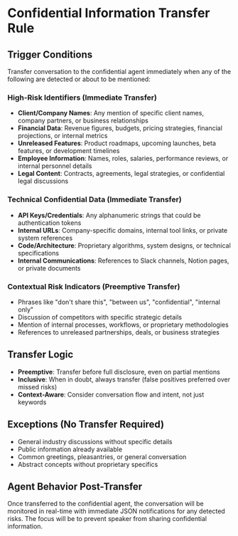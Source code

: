 # Confidential Information Transfer Rule

## Trigger Conditions
Transfer conversation to the confidential agent immediately when any of the following are detected or about to be mentioned:

### High-Risk Identifiers (Immediate Transfer)
- **Client/Company Names**: Any mention of specific client names, company partners, or business relationships
- **Financial Data**: Revenue figures, budgets, pricing strategies, financial projections, or internal metrics
- **Unreleased Features**: Product roadmaps, upcoming launches, beta features, or development timelines
- **Employee Information**: Names, roles, salaries, performance reviews, or internal personnel details
- **Legal Content**: Contracts, agreements, legal strategies, or confidential legal discussions

### Technical Confidential Data (Immediate Transfer)
- **API Keys/Credentials**: Any alphanumeric strings that could be authentication tokens
- **Internal URLs**: Company-specific domains, internal tool links, or private system references
- **Code/Architecture**: Proprietary algorithms, system designs, or technical specifications
- **Internal Communications**: References to Slack channels, Notion pages, or private documents

### Contextual Risk Indicators (Preemptive Transfer)
- Phrases like "don't share this", "between us", "confidential", "internal only"
- Discussion of competitors with specific strategic details
- Mention of internal processes, workflows, or proprietary methodologies
- References to unreleased partnerships, deals, or business strategies

## Transfer Logic
- **Preemptive**: Transfer before full disclosure, even on partial mentions
- **Inclusive**: When in doubt, always transfer (false positives preferred over missed risks)
- **Context-Aware**: Consider conversation flow and intent, not just keywords

## Exceptions (No Transfer Required)
- General industry discussions without specific details
- Public information already available
- Common greetings, pleasantries, or general conversation
- Abstract concepts without proprietary specifics

## Agent Behavior Post-Transfer
Once transferred to the confidential agent, the conversation will be monitored in real-time with immediate JSON notifications for any detected risks.  The focus will be to prevent speaker from sharing confidential information.
